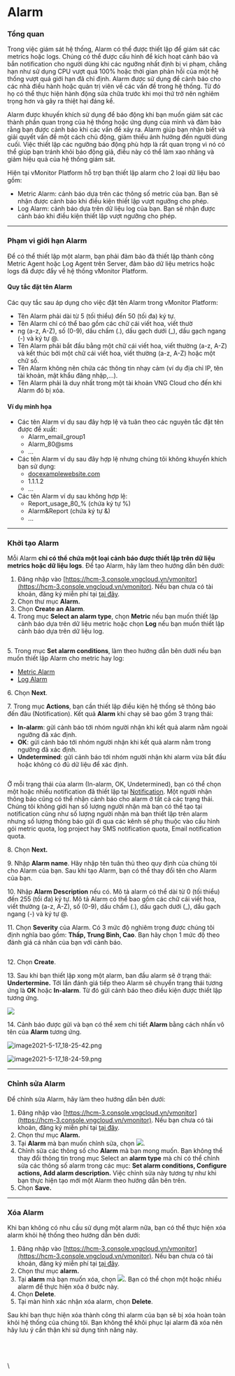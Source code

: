 # Alarm

### Tổng quan

Trong việc giám sát hệ thống, Alarm có thể được thiết lập để giám sát các metrics hoặc logs. Chúng có thể được cấu hình để kích hoạt cảnh báo và bắn notification cho người dùng khi các ngưỡng nhất định bị vi phạm, chẳng hạn như sử dụng CPU vượt quá 100% hoặc thời gian phản hồi của một hệ thống vượt quá giới hạn đã chỉ định. Alarm được sử dụng để cảnh báo cho các nhà điều hành hoặc quản trị viên về các vấn đề trong hệ thống. Từ đó họ có thể thực hiện hành động sửa chữa trước khi mọi thứ trở nên nghiêm trọng hơn và gây ra thiệt hại đáng kể.

Alarm được khuyến khích sử dụng để báo động khi bạn muốn giám sát các thành phần quan trọng của hệ thống hoặc ứng dụng của mình và đảm bảo rằng bạn được cảnh báo khi các vấn đề xảy ra. Alarm giúp bạn nhận biết và giải quyết vấn đề một cách chủ động,  giảm thiểu ảnh hưởng đến người dùng cuối. Việc thiết lập các ngưỡng báo động phù hợp là rất quan trọng vì nó có thể giúp bạn tránh khỏi báo động giả, điều này có thể làm xao nhãng và giảm hiệu quả của hệ thống giám sát.

Hiện tại vMonitor Platform hỗ trợ bạn thiết lập alarm cho 2 loại dữ liệu bao gồm:&#x20;

* Metric Alarm: cảnh báo dựa trên các thông số metric của bạn. Bạn sẽ nhận được cảnh báo khi điều kiện thiết lập vượt ngưỡng cho phép.
* Log Alarm: cảnh báo dựa trên dữ liệu log của bạn. Bạn sẽ nhận được cảnh báo khi điều kiện thiết lập vượt ngưỡng cho phép.

***

### Phạm vi giới hạn Alarm

Để có thể thiết lập một alarm, bạn phải đảm bảo đã thiết lập thành công Metric Agent hoặc Log Agent trên Server, đảm bảo dữ liệu metrics hoặc logs đã được đẩy về hệ thống vMonitor Platform.&#x20;

#### Quy tắc đặt tên Alarm

Các quy tắc sau áp dụng cho việc đặt tên Alarm trong vMonitor Platform:

* Tên Alarm phải dài từ 5 (tối thiểu) đến 50 (tối đa) ký tự.
* Tên Alarm chỉ có thể bao gồm các chữ cái viết hoa, viết thườ
* ng (a-z, A-Z), số (0-9), dấu chấm (.), dấu gạch dưới (\_), dấu gạch ngang (-) và ký tự @.
* Tên Alarm phải bắt đầu bằng một chữ cái viết hoa, viết thường (a-z, A-Z) và kết thúc bởi một chữ cái viết hoa, viết thường (a-z, A-Z) hoặc một chữ số.
* Tên Alarm không nên chứa các thông tin nhạy cảm (ví dụ địa chỉ IP, tên tài khoản, mật khẩu đăng nhập,...).&#x20;
* Tên Alarm phải là duy nhất trong một tài khoản VNG Cloud cho đến khi Alarm đó bị xóa.&#x20;

#### Ví dụ minh họa

* Các tên Alarm ví dụ sau đây hợp lệ và tuân theo các nguyên tắc đặt tên được đề xuất:
  * Alarm\_email\_group1
  * Alarm\_80@sms
  * ...
* Các tên Alarm ví dụ sau đây hợp lệ nhưng chúng tôi không khuyến khích bạn sử dụng:
  * [docexamplewebsite.com](http://docexamplewebsite.com/)
  * 1.1.1.2
  * ...
* Các tên Alarm ví dụ sau không hợp lệ:
  * Report\_usage\_80\_% (chứa ký tự %)
  * Alarm\&Report (chứa ký tự &)
  * ...

***

### Khởi tạo Alarm

Mỗi Alarm **chỉ có thể chứa một loại cảnh báo được thiết lập trên dữ liệu metrics hoặc dữ liệu logs**. Để tạo Alarm, hãy làm theo hướng dẫn bên dưới:

1. Đăng nhập vào [https://hcm-3.console.vngcloud.vn/vmonitor](https://hcm-3.console.vngcloud.vn/vmonitor). Nếu bạn chưa có tài khoản, đăng ký miễn phí tại [tại đây](https://register.vngcloud.vn/signup).
2. Chọn thư mục **Alarm.**
3. Chọn **Create an Alarm**.
4. Trong mục **Select an alarm type**, chọn **Metric** nếu bạn muốn thiết lập cảnh báo dựa trên dữ liệu metric hoặc chọn **Log** nếu bạn muốn thiết lập cảnh báo dựa trên dữ liệu log.&#x20;

<figure><img src="http://docs.vngcloud.vn/download/attachments/49650538/image2023-7-31_10-18-59.png?version=1&#x26;modificationDate=1690773540000&#x26;api=v2" alt=""><figcaption></figcaption></figure>

5\. Trong mục **Set alarm conditions**, làm theo hướng dẫn bên dưới nếu bạn muốn thiết lập Alarm cho metric hay log:

* [Metric Alarm](metric-alarm.md)
* [Log Alarm](log-alarm.md)

6\. Chọn **Next**.

7\. Trong mục **Actions**, bạn cần thiết lập điều kiện hệ thống sẽ thông báo đến đâu (Notification). Kết quả **Alarm** khi chạy sẽ bao gồm 3 trạng thái:&#x20;

* **In-alarm**: gửi cảnh báo tới nhóm người nhận khi kết quả alarm nằm ngoài ngưỡng đã xác định.
* **OK**: gửi cảnh báo tới nhóm người nhận khi kết quả alarm nằm trong ngưỡng đã xác định.
* **Undetermined**: gửi cảnh báo tới nhóm người nhận khi alarm vừa bắt đầu hoặc không có đủ dữ liệu để xác định.&#x20;

<figure><img src="http://docs.vngcloud.vn/download/attachments/49650538/image2023-7-31_10-18-22.png?version=1&#x26;modificationDate=1690773504000&#x26;api=v2" alt=""><figcaption></figcaption></figure>

Ở mỗi trạng thái của alarm (In-alarm, OK, Undetermined), bạn có thể chọn một hoặc nhiều notification đã thiết lập tại [Notification](../notification/). Một người nhận thông báo cũng có thể nhận cảnh báo cho alarm ở tất cả các trạng thái. Chúng tôi không giới hạn số lượng người nhận mà bạn có thể tạo tại notification cũng như số lượng người nhận mà bạn thiết lập trên alarm nhưng số lượng thông báo gửi đi qua các kênh sẽ phụ thuộc vào cấu hình gói metric quota, log project hay SMS notification quota, Email notification quota.

8\. Chọn **Next.**

9\. Nhập **Alarm name**. Hãy nhập tên tuân thủ theo quy định của chúng tôi cho Alarm của bạn. Sau khi tạo Alarm, bạn có thể thay đổi tên cho Alarm của bạn.&#x20;

10\. Nhập **Alarm Description** nếu có. Mô tả alarm có thể dài từ 0 (tối thiểu) đến 255 (tối đa) ký tự. Mô tả Alarm có thể bao gồm các chữ cái viết hoa, viết thường (a-z, A-Z), số (0-9), dấu chấm (.), dấu gạch dưới (\_), dấu gạch ngang (-) và ký tự @.

11\. Chọn **Severity** của Alarm. Có 3 mức độ nghiêm trọng được chúng tôi định nghĩa bao gồm: **Thấp, Trung Bình, Cao**. Bạn hãy chọn 1 mức độ theo đánh giá cá nhân của bạn với cảnh báo.

<figure><img src="http://docs.vngcloud.vn/download/attachments/49650538/image2023-7-31_10-22-3.png?version=1&#x26;modificationDate=1690773724000&#x26;api=v2" alt=""><figcaption></figcaption></figure>

12\. Chọn **Create**.

13\. Sau khi bạn thiết lập xong một alarm, ban đầu alarm sẽ ở trạng thái: **Undertermine.** Tới lần đánh giá tiếp theo Alarm sẽ chuyển trạng thái tương ứng là **OK** hoặc **In-alarm**. Từ đó gửi cảnh báo theo điều kiện được thiết lập tương ứng.&#x20;

![](http://docs.vngcloud.vn/download/attachments/49650538/image2023-8-8\_14-19-37.png?version=1\&modificationDate=1691479177000\&api=v2)

14\. Cảnh báo được gửi và bạn có thể xem chi tiết **Alarm** bằng cách nhấn vô tên của **Alarm** tương ứng.

![image2021-5-17\_18-25-42.png](https://docs.vngcloud.vn/download/attachments/31555845/image2021-5-17\_18-25-42.png?version=1\&modificationDate=1621250742000\&api=v2)

![image2021-5-17\_18-24-59.png](https://docs.vngcloud.vn/download/attachments/31555845/image2021-5-17\_18-24-59.png?version=1\&modificationDate=1621250700000\&api=v2)

***

### Chỉnh sửa Alarm

Để chỉnh sửa Alarm, hãy làm theo hướng dẫn bên dưới:&#x20;

1. Đăng nhập vào [https://hcm-3.console.vngcloud.vn/vmonitor](https://hcm-3.console.vngcloud.vn/vmonitor). Nếu bạn chưa có tài khoản, đăng ký miễn phí tại [tại đây](https://register.vngcloud.vn/signup).
2. Chọn thư mục **Alarm.**
3. Tại **Alarm** mà bạn muốn chỉnh sửa, chọn ![](http://docs.vngcloud.vn/download/thumbnails/49650538/image2023-4-19\_11-4-15.png?version=1\&modificationDate=1690773785000\&api=v2).&#x20;
4. Chỉnh sửa các thông số cho **Alarm** mà bạn mong muốn. Bạn không thể thay đổi thông tin trong mục Select an **alarm type** mà chỉ có thể chỉnh sửa các thông số alarm trong các mục: **Set alarm conditions, Configure actions, Add alarm description.** Việc chỉnh sửa này tương tự như khi bạn thực hiện tạo mới một Alarm theo hướng dẫn bên trên.
5. Chọn **Save.**

***

### Xóa Alarm

Khi bạn không có nhu cầu sử dụng một alarm nữa, bạn có thể thực hiện xóa alarm khỏi hệ thống theo hướng dẫn bên dưới:&#x20;

1. Đăng nhập vào [https://hcm-3.console.vngcloud.vn/vmonitor](https://hcm-3.console.vngcloud.vn/vmonitor). Nếu bạn chưa có tài khoản, đăng ký miễn phí tại [tại đây](https://register.vngcloud.vn/signup).
2. Chọn thư mục **alarm.**
3. Tại **alarm** mà bạn muốn xóa, chọn ![](http://docs.vngcloud.vn/download/thumbnails/49650538/image2023-4-21\_11-35-8.png?version=1\&modificationDate=1690773995000\&api=v2). Bạn có thể chọn một hoặc nhiều alarm để thực hiện xóa ở bước này.
4. Chọn **Delete**.
5. Tại màn hình xác nhận xóa alarm, chọn **Delete**.

Sau khi bạn thực hiện xóa thành công thì alarm của bạn sẽ bị xóa hoàn toàn khỏi hệ thống của chúng tôi. Bạn không thể khôi phục lại alarm đã xóa nên hãy lưu ý cẩn thận khi sử dụng tính năng này.&#x20;

\
\
\
\
